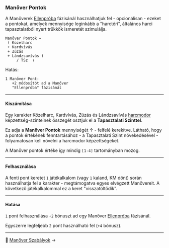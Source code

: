 ### Manőver Pontok

A Manőverek [Ellenpróba](065_04_manover_vegbevitele.md#ellenpróba-e) fázisánál használhatjuk fel - opcionálisan - ezeket a pontokat, amelyek mennyisége leginkább a "harctéri", általános harci tapasztalatból nyert trükkök ismeretét szimulálja.

```
Manőver Pontok =
 ( Közelharc
 + Kardvívás
 + Zúzás
 + Lándzsavívás )
     / TSz  ↑
```

Hatás:

```
1 Manőver Pont:
   +2 módosítót ad a Manőver
   "Ellenpróba" fázisánál
```

---
#### Kiszámítása

Egy karakter Közelharc, Kardvívás, Zúzás és Lándzsavívás [harcmodor](kepzettsegek/harcmodor.md) képzettség-szinteinek összegét osztjuk el a **Tapasztalati Szinttel**.

Ez adja a **Manőver Pontok** mennyiségét ↑ - felfelé kerekítve. Látható, hogy a pontok értékének fenntartásához - a Tapasztalati Szint növekedésével - folyamatosan kell növelni a harcmodor képzettségeket.

A Manőver pontok értéke így mindig `[1-4]` tartományban mozog.

---
#### Felhasználása

A fenti pont keretet `1` játékalkalom (vagy `1` kaland, KM dönt) során használhatja fel a karakter - megtámogatva egyes elvégzett Manővereit. A következő játékalkalommal ez a keret "visszatöltődik".

---
#### Hatása

`1` pont felhasználása `+2` bónuszt ad egy Manőver [Ellenpróba](065_04_manover_vegbevitele.md#ellenpróba-e) fázisánál.

Egyszerre legfeljebb `2` pont használható fel (`+4` bónusz).

---

🔗 [Manőver Szabályok](065_03_manover_szabalyok.md) →
